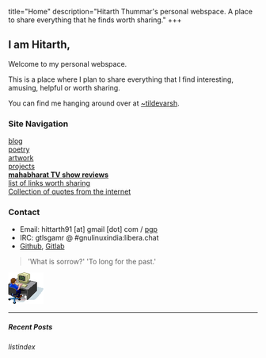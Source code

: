 title="Home"
description="Hitarth Thummar's personal webspace. A place to share everything that he finds worth sharing."
+++

## I am Hitarth,
Welcome to my personal webspace.

<!-- homepagepointer -->


This is a place where I plan to share everything that
I find interesting, amusing, helpful or worth sharing. 

You can find me hanging around over at [~tildevarsh](https://tildevarsh.in).


### Site Navigation

 [blog](/blog)  
 [poetry](/poems)  
 [artwork](/artwork)  
 [projects](/projects)  
 [**mahabharat TV show reviews**](/mahabharat)  
 [list of links worth sharing](/blog/interesting_links.html)  
 [Collection of quotes from the internet](/static/internet_quotes.txt)


### Contact
* Email: hittarth91 [at] gmail [dot] com / [pgp](/static/key.txt)
* IRC: gtlsgamr @ #gnulinuxindia:libera.chat
* [Github](https://github.com/gtlsgamr), [Gitlab](https://gitlab.com/gtlsgamr)

>'What is sorrow?' 'To long for the past.'

![](static/images/guycomputer.gif) 

---------------------------------------------
##### Recent Posts
$listindex$
